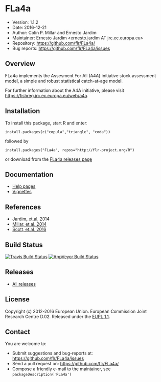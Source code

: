# FLa4a
- Version: 1.1.2
- Date: 2016-12-21
- Author: Colin P. Millar and Ernesto Jardim
- Maintainer: Ernesto Jardim <ernesto.jardim AT jrc.ec.europa.eu>
- Repository: <https://github.com/flr/FLa4a/>
- Bug reports: <https://github.com/flr/FLa4a/issues>

## Overview
FLa4a implements the Assesment For All (A4A) initiative stock assessment model, a simple and robust statistical catch-at-age model.

For further information about the A4A initiative, please visit <https://fishreg.jrc.ec.europa.eu/web/a4a>.

## Installation
To install this package, start R and enter:

    install.packages(c("copula","triangle", "coda"))

followed by

	install.packages("FLa4a", repos="http://flr-project.org/R")

or download from the [FLa4a releases page](https://github.com/flr/FLa4a/releases/latest)

## Documentation
- [Help pages](http://www.flr-project.org/FLa4a/reference/index.html)
- [Vignettes](http://www.flr-project.org/FLa4a/articles/index.html)

## References
- [Jardim, et.al, 2014](http://icesjms.oxfordjournals.org/content/early/2014/04/03/icesjms.fsu050.abstract)
- [Millar, et.al, 2014](http://icesjms.oxfordjournals.org/content/early/2014/03/31/icesjms.fsu043.abstract) 
- [Scott, et.al, 2016](http://journals.plos.org/plosone/article?id=10.1371/journal.pone.0154922)

## Build Status
[![Travis Build Status](https://travis-ci.org/flr/FLa4a.svg?branch=master)](https://travis-ci.org/flr/FLa4a)
[![AppVeyor Build Status](https://ci.appveyor.com/api/projects/status/github/flr/FLa4a?branch=master&svg=true)](https://ci.appveyor.com/project/flr/FLa4)

## Releases
- [All releases](https://github.com/flr/FLCore/releases/)

## License
Copyright (c) 2012-2016 European Union. European Commission Joint Research Centre D.02. Released under the [EUPL 1.1](https://joinup.ec.europa.eu/community/eupl/home).

## Contact
You are welcome to:

- Submit suggestions and bug-reports at: <https://github.com/flr/FLa4a/issues>
- Send a pull request on: <https://github.com/flr/FLa4a/>
- Compose a friendly e-mail to the maintainer, see `packageDescription('FLa4a')`
